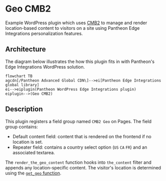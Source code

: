 # Geo CMB2

Example WordPress plugin which uses [CMB2](https://github.com/CMB2) to manage and render location-based content to visitors on a site using Pantheon Edge Integrations personalization features.

## Architecture

The diagram below illustrates the how this plugin fits in with Pantheon's Edge Integrations WordPress solution.

```mermaid
flowchart TB
agcdn[/Pantheon Advanced Global CDN\]-->ei[Pantheon Edge Integrations global library]
ei-->eiplugin(Pantheon WordPress Edge Integrations plugin)
eiplugin-->(Geo CMB2)
```

## Description

This plugin registers a field group named `CMB2 Geo` on Pages. The field group contains:

- Default content field: content that is rendered on the frontend if no location is set.
- Repeater field: contains a country select option (`US` `CA` `FR`) and an associated textarea.

The `render_the_geo_content` function hooks into `the_content` filter and appends any location-specific content. The visitor's location is determined using the [`get_geo` function](https://github.com/pantheon-systems/pantheon-wordpress-edge-integrations/blob/main/inc/geo.php#L25).